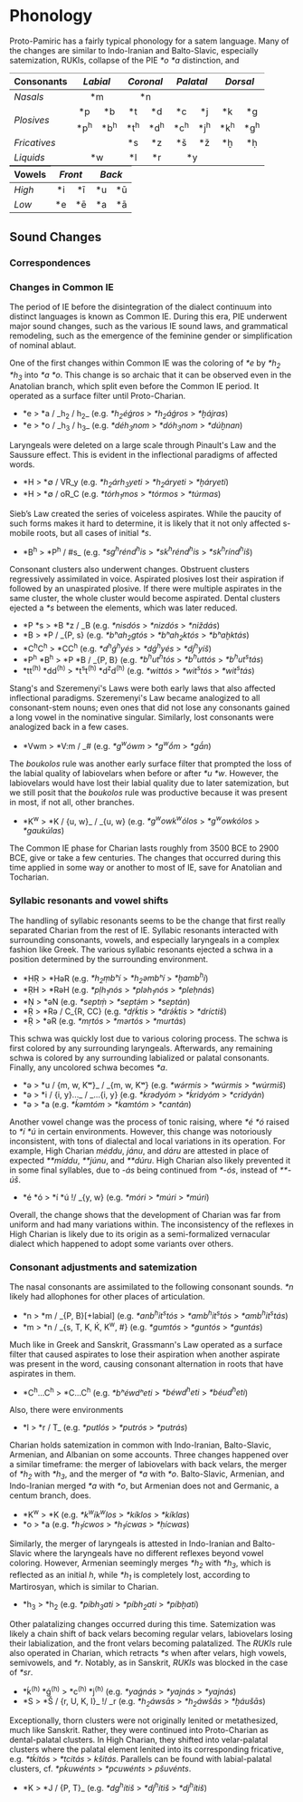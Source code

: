 # Phonology
Proto-Pamiric has a fairly typical phonology for a satem language. Many of the changes are similar to Indo-Iranian and Balto-Slavic, especially satemization, RUKIs, collapse of the PIE _\*o_ _\*a_ distinction, and

<style type="text/css">
.tg  {border-collapse:collapse;border-spacing:0;margin:0px auto;}
.tg .tg-lboi{border-color:inherit;text-align:left;vertical-align:middle}
.tg .tg-wa9f{border-color:inherit;font-style:italic;text-align:left;vertical-align:middle}
.tg .tg-9wq8{border-color:inherit;text-align:center;vertical-align:middle}
.tg .tg-c3ow{border-color:inherit;text-align:center;vertical-align:top}
.tg .tg-f8tv{border-color:inherit;font-style:italic;text-align:left;vertical-align:top}
@media screen and (max-width: 767px) {.tg {width: auto !important;}.tg col {width: auto !important;}.tg-wrap {overflow-x: auto;-webkit-overflow-scrolling: touch;margin: auto 0px;}}</style>
<div class="tg-wrap"><table class="tg">
<thead>
  <tr>
    <th class="tg-lboi">Consonants</span></th>
    <th class="tg-9wq8" colspan="2"><span style="font-style:italic">Labial</span></th>
    <th class="tg-9wq8" colspan="2"><span style="font-style:italic">Coronal</span></th>
    <th class="tg-9wq8" colspan="2"><span style="font-style:italic">Palatal</span></th>
    <th class="tg-9wq8" colspan="2"><span style="font-style:italic">Dorsal</span></th>
  </tr>
</thead>
<tbody>
  <tr>
    <td class="tg-f8tv">Nasals</td>
    <td class="tg-c3ow" colspan="2">*m</td>
    <td class="tg-c3ow" colspan="2">*n</td>
    <td class="tg-c3ow" colspan="2"></td>
    <td class="tg-c3ow" colspan="2"></td>
  </tr>
  <tr>
    <td class="tg-wa9f" rowspan="2">Plosives</td>
    <td class="tg-9wq8">*p</td>
    <td class="tg-9wq8">*b</td>
    <td class="tg-9wq8">*t</td>
    <td class="tg-9wq8">*d</td>
    <td class="tg-9wq8">*c</td>
    <td class="tg-9wq8">*j</td>
    <td class="tg-9wq8">*k</td>
    <td class="tg-9wq8">*g</td>
  </tr>
  <tr>
    <td class="tg-9wq8">*p<sup>h</sup></td>
    <td class="tg-9wq8">*b<sup>h</sup></td>
    <td class="tg-9wq8">*t<sup>h</sup></td>
    <td class="tg-9wq8">*d<sup>h</sup></td>
    <td class="tg-9wq8">*c<sup>h</sup></td>
    <td class="tg-9wq8">*j<sup>h</sup></td>
    <td class="tg-9wq8">*k<sup>h</sup></td>
    <td class="tg-9wq8">*g<sup>h</sup></td>
  </tr>
  <tr>
    <td class="tg-wa9f">Fricatives</td>
    <td class="tg-9wq8" colspan="2"></td>
    <td class="tg-9wq8">*s</td>
    <td class="tg-9wq8">*z</td>
    <td class="tg-9wq8">*š</td>
    <td class="tg-9wq8">*ž</td>
    <td class="tg-9wq8">*ḫ</td>
    <td class="tg-9wq8">*ḥ</td>
  </tr>
  <tr>
    <td class="tg-wa9f"><span style="font-style:italic">Liquids</span></td>
    <td class="tg-9wq8" colspan="2">*w</td>
    <td class="tg-9wq8">*l</td>
    <td class="tg-9wq8">*r</td>
    <td class="tg-9wq8" colspan="2">*y</td>
    <td class="tg-9wq8" colspan="2"></td>
  </tr>
</tbody>
</table></div>

<style type="text/css">
.tg2  {border-collapse:collapse;border-spacing:0;margin:0px auto;}
  font-weight:normal;overflow:hidden;padding:10px 5px;word-break:normal;}
.tg2 .tg2-lboi{border-color:inherit;text-align:left;vertical-align:middle}
.tg2 .tg2-wa9f{border-color:inherit;font-style:italic;text-align:left;vertical-align:middle}
.tg2 .tg2-9wq8{border-color:inherit;text-align:center;vertical-align:middle}
@media screen and (max-width: 767px) {.tg2 {width: auto !important;}.tg2 col {width: auto !important;}.tg2-wrap {overflow-x: auto;-webkit-overflow-scrolling: touch;margin: auto 0px;}}</style>
<div class="tg2-wrap"><table class="tg2">
<thead>
  <tr>
    <th class="tg2-lboi"><span style="font-weight:bold">Vowels</span></th>
    <th class="tg2-9wq8" colspan="2"><span style="font-style:italic">Front</span></th>
    <th class="tg2-9wq8" colspan="2"><span style="font-style:italic">Back</span></th>
  </tr>
</thead>
<tbody>
  <tr>
    <td class="tg2-wa9f">High</td>
    <td class="tg2-9wq8">*i</td>
    <td class="tg2-9wq8">*ī</td>
    <td class="tg2-9wq8">*u</td>
    <td class="tg2-9wq8">*ū</td>
  </tr>
  <tr>
    <td class="tg2-wa9f"><span style="font-style:italic">Low</span></td>
    <td class="tg2-9wq8">*e</td>
    <td class="tg2-9wq8">*ē</td>
    <td class="tg2-9wq8">*a</td>
    <td class="tg2-9wq8">*ā</td>
  </tr>
</tbody>
</table></div>

[^vasp]: Likely pronounced longer than unaspirated counterparts since they are reflected as geminates in descendant languages.
[^h-lars]: _\*ḥ_, from PIE _\*h<sub>1</sub>_, has no direct reflexes in descendant languages, but was likely pronounced as \[ɦ\]. On the other hand, _\*ḫ_, from PIE _\*h<sub>2</sub>_ and _\*h<sub>3</sub>_, is preserved word-initially in descendant languages as \[χ\].
[^pals]: Likely pronounced as palatovelar sibilants and affricates rather than plain palatal plosives and non-sibilant fricatives.


## Sound Changes

### Correspondences

### Changes in Common IE
The period of IE before the disintegration of the dialect continuum into distinct languages is known as Common IE. During this era, PIE underwent major sound changes, such as the various IE sound laws, and grammatical remodeling, such as the emergence of the feminine gender or simplification of nominal ablaut.

One of the first changes within Common IE was the coloring of _*e_ by _*h<sub>2</sub>_ _*h<sub>3</sub>_ into _*a_ _*o_. This change is so archaic that it can be observed even in the Anatolian branch, which split even before the Common IE period. It operated as a surface filter until Proto-Charian.

* \*e > \*a / \_h<sub>2</sub> / h<sub>2</sub>\_ (e.g. _*h<sub>2</sub>éǵros_ > _*h<sub>2</sub>áǵros_ > _*ḫájras_)
* \*e > \*o / \_h<sub>3</sub> / h<sub>3</sub>\_ (e.g. _*déh<sub>3</sub>nom_ > _*dóh<sub>3</sub>nom_ > _*dúḫnan_)

Laryngeals were deleted on a large scale through Pinault's Law and the Saussure effect. This is evident in the inflectional paradigms of affected words.

* \*H > \*∅ / VR\_y (e.g. _*h<sub>2</sub>árh<sub>3</sub>yeti_ > _*h<sub>2</sub>áryeti_ > _*ḫáryeti_)
* \*H > \*∅ / oR\_C (e.g. _*tórh<sub>1</sub>mos_ > _*tórmos_ > _*túrmas_)

Sieb’s Law created the series of voiceless aspirates. While the paucity of such forms makes it hard to determine, it is likely that it not only affected s-mobile roots, but all cases of initial _*s_.

* \*B<sup>h</sup> > \*P<sup>h</sup> / #s\_ (e.g. _*sg<sup>h</sup>rénd<sup>h</sup>is_ > _*sk<sup>h</sup>rénd<sup>h</sup>is_ > _*sk<sup>h</sup>rínd<sup>h</sup>iš_)

Consonant clusters also underwent changes. Obstruent clusters regressively assimilated in voice. Aspirated plosives lost their aspiration if followed by an unaspirated plosive. If there were multiple aspirates in the same cluster, the whole cluster would become aspirated. Dental clusters ejected a _\*s_ between the elements, which was later reduced.

* \*P \*s > \*B \*z / \_B (e.g. _*nisdós_ > _*nizdós_ > _*niždás_)
* \*B > \*P / \_{P, s} (e.g. _*bʰah<sub>2</sub>gtós_ > _*bʰah<sub>2</sub>któs_ > _*bʰaḫktás_)
* \*C<sup>h</sup>C<sup>h</sup> > \*CC<sup>h</sup> (e.g. _*d<sup>h</sup>ǵ<sup>h</sup>yés_ > _\*dǵ<sup>h</sup>yés_ > _\*dj<sup>h</sup>yíš_)
* \*P<sup>h</sup> \*B<sup>h</sup> > \*P \*B / \_{P, B} (e.g. _*b<sup>h</sup>ut<sup>h</sup>tós_ > _*b<sup>h</sup>uttós_ > _*b<sup>h</sup>ut<sup>s</sup>tás_)
* \*tt<sup>(h)</sup> \*dd<sup>(h)</sup> > \*t<sup>s</sup>t<sup>(h)</sup> \*d<sup>z</sup>d<sup>(h)</sup> (e.g. _\*wittós_ > _*wit<sup>s</sup>tós_ > _*wit<sup>s</sup>tás_)

Stang's and Szeremenyi's Laws were both early laws that also affected inflectional paradigms. Szeremenyi's Law became analogized to all consonant-stem nouns; even ones that did not lose any consonants gained a long vowel in the nominative singular. Similarly, lost consonants were analogized back in a few cases.

* \*Vwm > \*V:m / \_# (e.g. _*g<sup>w</sup>ówm_ > _*g<sup>w</sup>ṓm_ > _*gā́n_)

The _boukolos_ rule was another early surface filter that prompted the loss of the labial quality of labiovelars when before or after _*u_ _*w_. However, the labiovelars would have lost their labial quality due to later satemization, but we still posit that the _boukolos_ rule was productive because it was present in most, if not all, other branches.

* \*K<sup>w</sup> > \*K / {u, w}\_ / \_{u, w} (e.g. _*g<sup>w</sup>owk<sup>w</sup>ólos_ > _*g<sup>w</sup>owkólos_ > _*gaukúlas_)

The Common IE phase for Charian lasts roughly from 3500 BCE to 2900 BCE, give or take a few centuries. The changes that occurred during this time applied in some way or another to most of IE, save for Anatolian and Tocharian.

### Syllabic resonants and vowel shifts
The handling of syllabic resonants seems to be the change that first really separated Charian from the rest of IE. Syllabic resonants interacted with surrounding consonants, vowels, and especially laryngeals in a complex fashion like Greek. The various syllabic resonants ejected a schwa in a position determined by the surrounding environment.

* \*HṚ > \*HəR (e.g. _\*h<sub>2</sub>ṃbʰí_ > _\*h<sub>2</sub>əmbʰí_ > _*ḫamb<sup>h</sup>í_)
* \*ṚH > \*RəH (e.g. _*pḷh<sub>1</sub>nós_ > _*pləh<sub>1</sub>nós_ > _*pleḥnás_)
* \*Ṇ > \*əN (e.g. _*septṃ́_ > _*septə́m_ > _*septán_)
* \*Ṛ > \*Rə / C\_{R, CC} (e.g. _*dṛ́ḱtis_ > _*drə́ḱtis_ > _*dríctiš_)
* \*Ṛ > \*əR (e.g. _*mṛtós_ > _*mərtós_ > _*murtás_)

This schwa was quickly lost due to various coloring process. The schwa is first colored by any surrounding laryngeals. Afterwards, any remaining schwa is colored by any surrounding labialized or palatal consonants. Finally, any uncolored schwa becomes _*a_.

* \*ə > \*u / {m, w, Kʷ}\_ / \_{m, w, Kʷ} (e.g. _*wə́rmis_ > _*wúrmis_ > _*wúrmiš_)
* \*ə > \*i / {i, y}...\_ / \_...{i, y} (e.g. _*ḱrədyóm_ > _*ḱridyóm_ > _*cridyán_)
* \*ə > \*a (e.g. _*ḱəmtóm_ > _*ḱamtóm_ > _*cantán_)

Another vowel change was the process of tonic raising, where _*é_ _*ó_ raised to _*í_ _*ú_ in certain environments. However, this change was notoriously inconsistent, with tons of dialectal and local variations in its operation. For example, High Charian _méddu_, _jánu_, and _dáru_ are attested in place of expected _**míddu_, _**júnu_, and _**dúru_. High Charian also likely prevented it in some final syllables, due to _-ás_ being continued from _*-ós_, instead of _**-úš_.

* \*é \*ó > \*í \*ú !/ \_{y, w} (e.g. _*móri_ > _*múri_ > _*múri_)

Overall, the change shows that the development of Charian was far from uniform and had many variations within. The inconsistency of the reflexes in High Charian is likely due to its origin as a semi-formalized vernacular dialect which happened to adopt some variants over others.

### Consonant adjustments and satemization
The nasal consonants are assimilated to the following consonant sounds. _*n_ likely had allophones for other places of articulation.

* \*n > \*m / \_{P, B}[+labial] (e.g. _*anb<sup>h</sup>it<sup>s</sup>tós_ > _*amb<sup>h</sup>it<sup>s</sup>tós_ > _*amb<sup>h</sup>it<sup>s</sup>tás_)
* \*m > \*n / \_{s, T, K, Ḱ, K<sup>w</sup>, #} (e.g. _*gumtós_ > _*guntós_ > _*guntás_)

Much like in Greek and Sanskrit, Grassmann's Law operated as a surface filter that caused aspirates to lose their aspiration when another aspirate was present in the word, causing consonant alternation in roots that have aspirates in them.

* \*C<sup>h</sup>…C<sup>h</sup> > \*C…C<sup>h</sup> (e.g. _*bʰéwdʰeti_ > _*béwd<sup>h</sup>eti_ > _*béud<sup>h</sup>eti_)

Also, there were environments

* \*l > \*r / T_ (e.g. _*putlós_ > _*putrós_ > _*putrás_)

Charian holds satemization in common with Indo-Iranian, Balto-Slavic, Armenian, and Albanian on some accounts. Three changes happened over a similar timeframe: the merger of labiovelars with back velars, the merger of _*h<sub>2</sub>_ with _*h<sub>3</sub>_, and the merger of _*a_ with _*o_. Balto-Slavic, Armenian, and Indo-Iranian merged _*a_ with _*o_, but Armenian does not and Germanic, a centum branch, does.

* \*K<sup>w</sup> > \*K (e.g. _*k<sup>w</sup>ík<sup>w</sup>los_ > _*kíklos_ > _*kíklas_)
* \*o > \*a (e.g. _*h<sub>1</sub>ícwos_ > _*h<sub>1</sub>ícwas_ > _*ḥícwas_)

Similarly, the merger of laryngeals is attested in Indo-Iranian and Balto-Slavic where the laryngeals have no different reflexes beyond vowel coloring. However, Armenian seemingly merges _*h<sub>2</sub>_ with _*h<sub>3</sub>_, which is reflected as an initial _h_, while _*h<sub>1</sub>_ is completely lost, according to Martirosyan, which is similar to Charian.

* \*h<sub>3</sub> > \*h<sub>2</sub> (e.g. _*píbh<sub>3</sub>ati_ > _*píbh<sub>2</sub>ati_ > _*píbḫati_)

Other palatalizing changes occurred during this time. Satemization was likely a chain shift of back velars becoming regular velars, labiovelars losing their labialization, and the front velars becoming palatalized. The _RUKIs_ rule also operated in Charian, which retracts _*s_ when after velars, high vowels, semivowels, and _*r_. Notably, as in Sanskrit, _RUKIs_ was blocked in the case of _*sr_.

* \*ḱ<sup>(h)</sup> \*ǵ<sup>(h)</sup> > \*c<sup>(h)</sup> \*j<sup>(h)</sup> (e.g. _*yaǵnás_ > _*yajnás_ > _*yajnás_)
* \*S > \*Š / {r, U, K, I}\_ !/ \_r (e.g. _*h<sub>2</sub>áwsās_ > _*h<sub>2</sub>áwšās_ > _*ḫáušās_)

Exceptionally, thorn clusters were not originally lenited or metathesized, much like Sanskrit. Rather, they were continued into Proto-Charian as dental-palatal clusters. In High Charian, they shifted into velar-palatal clusters where the palatal element lenited into its corresponding fricative, e.g. _*tḱitós_ > _*tcitás_ > _kšitás_. Parallels can be found with labial-palatal clusters, cf. _*pḱuwénts_ > _*pcuwénts_ > _pšuvénts_.

* \*K > \*J / {P, T}\_ (e.g. _*dg<sup>h</sup>ítiš_ > _*dj<sup>h</sup>ítiš_ > _*dj<sup>h</sup>ítiš_)
